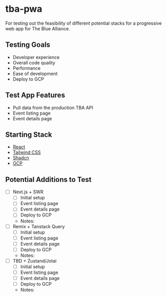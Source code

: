 # tba-pwa

For testing out the feasibility of different potential stacks for a progressive web app for The Blue Alliance.

## Testing Goals

- Developer experience
- Overall code quality
- Performance
- Ease of development
- Deploy to GCP

## Test App Features

- Pull data from the production TBA API
- Event listing page
- Event details page

## Starting Stack

- [React](https://reactjs.org/)
- [Tailwind CSS](https://tailwindcss.com/)
- [Shadcn](https://ui.shadcn.com/)
- [GCP](https://cloud.google.com/)

## Potential Additions to Test

- [ ] Next.js + SWR
  - [ ] Initial setup
  - [ ] Event listing page
  - [ ] Event details page
  - [ ] Deploy to GCP
  - Notes:
- [ ] Remix + Tanstack Query
  - [ ] Initial setup
  - [ ] Event listing page
  - [ ] Event details page
  - [ ] Deploy to GCP
  - Notes:
- [ ] TBD + Zustand/Jotai
  - [ ] Initial setup
  - [ ] Event listing page
  - [ ] Event details page
  - [ ] Deploy to GCP
  - Notes:
